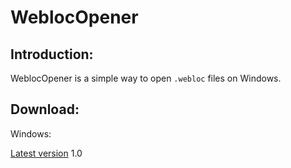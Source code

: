# WeblocOpener

## Introduction:
WeblocOpener is a simple way to open `.webloc` files on Windows.

## Download:
Windows:

[Latest version](https://github.com/benchdoos/WeblocOpener/releases/tag/1.0) 1.0
